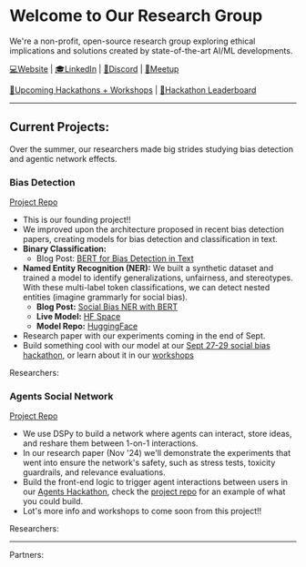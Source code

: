 # Welcome to Our Research Group

We're a non-profit, open-source research group exploring ethical implications and solutions created by state-of-the-art AI/ML developments.

[💻Website](https://ethicalspectacle.org) | [🎓LinkedIn](https://www.linkedin.com/company/ethicalspectacle/) | [👾Discord](https://discord.gg/MMkUr6P8zv) | [📅Meetup](https://www.meetup.com/ethical-spectacle-research/?eventOrigin=event_home_page)

[📅Upcoming Hackathons + Workshops](https://ethicalspectacle.org/hackathons) | [🧠Hackathon Leaderboard](https://ethicalspectacle.org/leaderboard)

---

## Current Projects:

Over the summer, our researchers made big strides studying bias detection and agentic network effects.

### Bias Detection

[Project Repo](https://github.com/Ethical-Spectacle/bias-detection/tree/main)

- This is our founding project!!
- We improved upon the architecture proposed in recent bias detection papers, creating models for bias detection and classification in text.
- **Binary Classification:**
    - Blog Post: [BERT for Bias Detection in Text](https://huggingface.co/blog/maximuspowers/bias-detection-in-text)
- **Named Entity Recognition (NER):** We built a synthetic dataset and trained a model to identify generalizations, unfairness, and stereotypes. With these multi-label token classifications, we can detect nested entities (imagine grammarly for social bias).
    - **Blog Post:** [Social Bias NER with BERT](https://huggingface.co/blog/maximuspowers/bias-entity-recognition)
    - **Live Model:** [HF Space](https://huggingface.co/spaces/maximuspowers/bias-detection-ner)
    - **Model Repo:** [HuggingFace](https://huggingface.co/maximuspowers/bias-detection-ner)
- Research paper with our experiments coming in the end of Sept.
- Build something cool with our model at our [Sept 27-29 social bias hackathon](https://ethicalspectacle.org/hackathon?id=8), or learn about it in our [workshops](https://www.meetup.com/ethical-spectacle-research/events/302141069/?eventOrigin=group_events_list)

Researchers:


### Agents Social Network

[Project Repo](https://github.com/Ethical-Spectacle/agents-social-network)

- We use DSPy to build a network where agents can interact, store ideas, and reshare them between 1-on-1 interactions.
- In our research paper (Nov '24) we'll demonstrate the experiments that went into ensure the network's safety, such as stress tests, toxicity guardrails, and relevance evaluations.
- Build the front-end logic to trigger agent interactions between users in our [Agents Hackathon](https://ethicalspectacle.org/hackathon?id=10), check the [project repo](https://github.com/Ethical-Spectacle/agents-social-network) for an example of what you could build.
- Lot's more info and workshops to come soon from this project!!

Researchers:


---

Partners:


